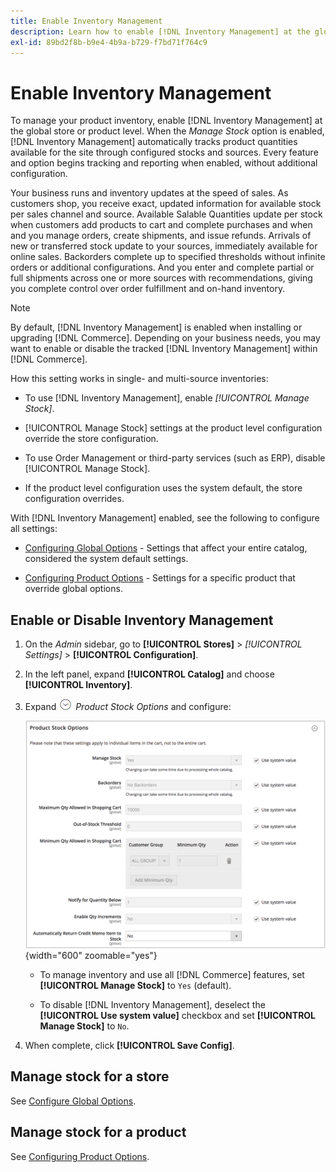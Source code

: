 ```yaml
---
title: Enable Inventory Management
description: Learn how to enable [!DNL Inventory Management] at the global store or product level.
exl-id: 89bd2f8b-b9e4-4b9a-b729-f7bd71f764c9
---
```

# Enable Inventory Management

To manage your product inventory, enable [!DNL Inventory Management] at the global store or product level. When the _Manage Stock_ option is enabled, [!DNL Inventory Management] automatically tracks product quantities available for the site through configured stocks and sources. Every feature and option begins tracking and reporting when enabled, without additional configuration.

Your business runs and inventory updates at the speed of sales. As customers shop, you receive exact, updated information for available stock per sales channel and source. Available Salable Quantities update per stock when customers add products to cart and complete purchases and when and you manage orders, create shipments, and issue refunds. Arrivals of new or transferred stock update to your sources, immediately available for online sales. Backorders complete up to specified thresholds without infinite orders or additional configurations. And you enter and complete partial or full shipments across one or more sources with recommendations, giving you complete control over order fulfillment and on-hand inventory.

>[!NOTE]
>
>By default, [!DNL Inventory Management] is enabled when installing or upgrading [!DNL Commerce]. Depending on your business needs, you may want to enable or disable the tracked [!DNL Inventory Management] within [!DNL Commerce].

How this setting works in single- and multi-source inventories:

- To use [!DNL Inventory Management], enable _[!UICONTROL Manage Stock]_.

- [!UICONTROL Manage Stock] settings at the product level configuration override the store configuration.

- To use Order Management or third-party services (such as ERP), disable [!UICONTROL Manage Stock].

- If the product level configuration uses the system default, the store configuration overrides.

With [!DNL Inventory Management] enabled, see the following to configure all settings:

- [Configuring Global Options](global-options.md) - Settings that affect your entire catalog, considered the system default settings.

- [Configuring Product Options](product-options.md) - Settings for a specific product that override global options.

## Enable or Disable Inventory Management

1. On the _Admin_ sidebar, go to **[!UICONTROL Stores]** > _[!UICONTROL Settings]_ > **[!UICONTROL Configuration]**.

1. In the left panel, expand **[!UICONTROL Catalog]** and choose **[!UICONTROL Inventory]**.

1. Expand ![Expansion selector](../assets/icon-display-expand.png) _Product Stock Options_ and configure:

   ![Product Stock Options](assets/config-catalog-inventory-product-stock-options.png){width="600" zoomable="yes"}

   - To manage inventory and use all [!DNL Commerce] features, set **[!UICONTROL Manage Stock]** to `Yes` (default).

   - To disable [!DNL Inventory Management], deselect the **[!UICONTROL Use system value]** checkbox and set **[!UICONTROL Manage Stock]** to `No`.

1. When complete, click **[!UICONTROL Save Config]**.

## Manage stock for a store

See [Configure Global Options](global-options.md).

## Manage stock for a product

See [Configuring Product Options](product-options.md).

